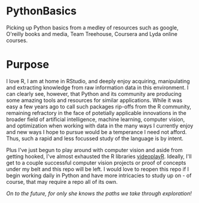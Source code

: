 # PythonBasics
Picking up Python basics from a medley of resources such as google, O'reilly books and media, Team Treehouse, Coursera and Lyda online courses.

# Purpose
I love R, I am at home in RStudio, and deeply enjoy acquiring, manipulating and extracting knowledge from raw information data in this environment. I can clearly see, however, that Python and its community are producing some amazing tools and resources for similar applications. While it was easy a few years ago to call such packages rip-offs from the R community, remaining refractory in the face of potetially applicable innovations in the broader field of artificial intelligence, machine learning, computer vision, and optimization when working with data in the many ways I currently enjoy and new ways I hope to pursue would be a temperance I need not afford. Thus, such a rapid and less focussed study of the language is by intent.

Plus I've just begun to play around with computer vision and aside from getting hooked, I've almost exhausted the R libraries [videoplayR](https://rpubs.com/sjmgarnier/videoplayR).
Ideally, I'll get to a couple successful computer vision projects or proof of concepts under my belt and this repo will be left. I would love to reopen this repo if I begin working daily in Python and have more intricacies to study up on - of course, that may require a repo all of its own. 
  
_On to the future, for only she knows the paths we take through exploration!_
